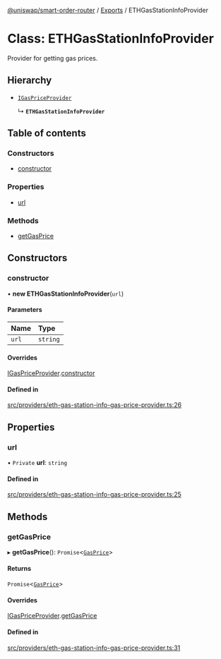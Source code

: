 [@uniswap/smart-order-router](../README.md) / [Exports](../modules.md) / ETHGasStationInfoProvider

# Class: ETHGasStationInfoProvider

Provider for getting gas prices.

## Hierarchy

- [`IGasPriceProvider`](IGasPriceProvider.md)

  ↳ **`ETHGasStationInfoProvider`**

## Table of contents

### Constructors

- [constructor](ETHGasStationInfoProvider.md#constructor)

### Properties

- [url](ETHGasStationInfoProvider.md#url)

### Methods

- [getGasPrice](ETHGasStationInfoProvider.md#getgasprice)

## Constructors

### constructor

• **new ETHGasStationInfoProvider**(`url`)

#### Parameters

| Name | Type |
| :------ | :------ |
| `url` | `string` |

#### Overrides

[IGasPriceProvider](IGasPriceProvider.md).[constructor](IGasPriceProvider.md#constructor)

#### Defined in

[src/providers/eth-gas-station-info-gas-price-provider.ts:26](https://github.com/Uniswap/smart-order-router/blob/10190c3/src/providers/eth-gas-station-info-gas-price-provider.ts#L26)

## Properties

### url

• `Private` **url**: `string`

#### Defined in

[src/providers/eth-gas-station-info-gas-price-provider.ts:25](https://github.com/Uniswap/smart-order-router/blob/10190c3/src/providers/eth-gas-station-info-gas-price-provider.ts#L25)

## Methods

### getGasPrice

▸ **getGasPrice**(): `Promise`<[`GasPrice`](../modules.md#gasprice)\>

#### Returns

`Promise`<[`GasPrice`](../modules.md#gasprice)\>

#### Overrides

[IGasPriceProvider](IGasPriceProvider.md).[getGasPrice](IGasPriceProvider.md#getgasprice)

#### Defined in

[src/providers/eth-gas-station-info-gas-price-provider.ts:31](https://github.com/Uniswap/smart-order-router/blob/10190c3/src/providers/eth-gas-station-info-gas-price-provider.ts#L31)
